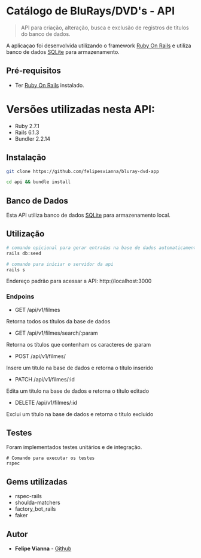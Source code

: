 # Catálogo de BluRays/DVD's - API

> API para criação, alteração, busca e exclusão de registros de títulos do banco de dados.

A aplicaçao foi desenvolvida utilizando o framework [Ruby On Rails](https://rubyonrails.org/) e utiliza banco de dados [SQLite](https://www.sqlite.org/index.html) para armazenamento.

## Pré-requisitos

- Ter [Ruby On Rails](https://gorails.com/setup/ubuntu/20.04#ruby-rbenv) instalado.
# Versões utilizadas nesta API:
- Ruby 2.7.1
- Rails 6.1.3
- Bundler 2.2.14

## Instalação

```bash
git clone https://github.com/felipesvianna/bluray-dvd-app

cd api && bundle install
```
## Banco de Dados

Esta API utiliza banco de dados [SQLite](https://www.sqlite.org/index.html) para armazenamento local.

## Utilização

```bash
# comando opicional para gerar entradas na base de dados automaticamente
rails db:seed

# comando para iniciar o servidor da api
rails s
```

Endereço padrão para acessar a API: http://localhost:3000

### Endpoins

- GET /api/v1/filmes

Retorna todos os títulos da base de dados

- GET /api/v1/filmes/search/:param 

Retorna os títulos que contenham os caracteres de :param

- POST /api/v1/filmes/

Insere um título na base de dados e retorna o título inserido
- PATCH /api/v1/filmes/:id

Edita um título na base de dados e retorna o título editado

- DELETE /api/v1/filmes/:id

Exclui um título na base de dados e retorna o título excluido

## Testes

Foram implementados testes unitários e de integração.

```
# Comando para executar os testes
rspec
```

## Gems utilizadas

- rspec-rails
- shoulda-matchers
- factory_bot_rails
- faker

## Autor

- **Felipe Vianna** - [Github](https://github.com/felipesvianna)
